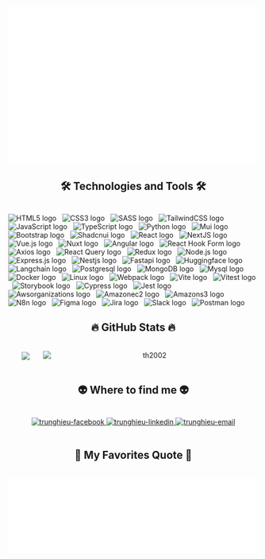 <!-- Trungquandev -->
<a href="#" target="_blank">
  <img src="svg/trunghieu.svg" width="1200" alt="trunghieu" />
</a>

<h2 align="center">🛠 Technologies and Tools 🛠</h2>
<br>
<!-- https://simpleicons.org/ -->
<span><img src="https://img.shields.io/badge/HTML5-282C34?logo=html5&logoColor=E34F26" alt="HTML5 logo" title="HTML5" height="25" /></span>
&nbsp;
<span><img src="https://img.shields.io/badge/CSS3-282C34?logo=css3&logoColor=1572B6" alt="CSS3 logo" title="CSS3" height="25" /></span>
&nbsp;
<span><img src="https://img.shields.io/badge/Sass-282C34?logo=sass&logoColor=CC6699" alt="SASS logo" title="SASS" height="25" /></span>
&nbsp;
<span><img src="https://img.shields.io/badge/Tailwind%20CSS-282C34?logo=tailwind-css&logoColor=#38B2AC" alt="TailwindCSS logo" title="TailwindCSS" height="25" /></span>
&nbsp;
<span><img src="https://img.shields.io/badge/JavaScript-282C34?logo=javascript&logoColor=F7DF1E" alt="JavaScript logo" title="JavaScript" height="25" /></span>
&nbsp;
<span><img src="https://img.shields.io/badge/TypeScript-282C34?logo=typescript&logoColor=3178C6" alt="TypeScript logo" title="TypeScript" height="25" /></span>
&nbsp;
<span><img src="https://img.shields.io/badge/python-282C34?logo=python&logoColor=#3776AB" alt="Python logo" title="TailwindCSS" height="25" /></span>
&nbsp;
<span><img src="https://img.shields.io/badge/Mui-282C34?logo=mui&logoColor=#007FFF" alt="Mui logo" title="<ui" height="25" /></span>
&nbsp;
<span><img src="https://img.shields.io/badge/Bootstrap-282C34?logo=bootstrap&logoColor=#7952B3" alt="Bootstrap logo" title="Bootstrap" height="25" /></span>
&nbsp;
<span><img src="https://img.shields.io/badge/Shadcnui-282C34?logo=shadcnui&logoColor=#000000" alt="Shadcnui logo" title="Shadcnui" height="25" /></span>
&nbsp;
<span><img src="https://img.shields.io/badge/React-282C34?logo=react&logoColor=#61DAFB" alt="React logo" title="React" height="25" /></span>
&nbsp;
<span><img src="https://img.shields.io/badge/Next.js-282C34?logo=nextdotjs&logoColor=#000000" alt="NextJS logo" title="NextJS" height="25" /></span>
&nbsp;
<span><img src="https://img.shields.io/badge/Vuedotjs-282C34?logo=vuedotjs&logoColor=#4FC08D" alt="Vue.js logo" title="Vue.js" height="25" /></span>
&nbsp;
<span><img src="https://img.shields.io/badge/Nuxt-282C34?logo=nuxt&logoColor=#00DC82" alt="Nuxt logo" title="Nuxt" height="25" /></span>
&nbsp;
<span><img src="https://img.shields.io/badge/Angular-282C34?logo=angular&logoColor=#0F0F11" alt="Angular logo" title="Angular" height="25" /></span>
&nbsp;
<span><img src="https://img.shields.io/badge/ReactHookForm-282C34?logo=reacthookform&logoColor=#EC5990" alt="React Hook Form logo" title="React Hook Form" height="25" /></span>
&nbsp;
<span><img src="https://img.shields.io/badge/Axios-282C34?logo=axios&logoColor=#5A29E4" alt="Axios logo" title="Axios" height="25" /></span>
&nbsp;
<span><img src="https://img.shields.io/badge/Reactquery-282C34?logo=reactquery&logoColor=#FF4154" alt="React Query logo" title="React Query" height="25" /></span>
&nbsp;
<span><img src="https://img.shields.io/badge/Redux-282C34?logo=redux&logoColor=#764ABC" alt="Redux logo" title="Redux" height="25" /></span>
&nbsp;
<span><img src="https://img.shields.io/badge/Node.js-282C34?logo=node.js&logoColor=#00F200" alt="Node.js logo" title="Node.js" height="25" /></span>
&nbsp;
<span><img src="https://img.shields.io/badge/Express-282C34?logo=express&logoColor=#FFFFFF" alt="Express.js logo" title="Express.js" height="25" /></span>
&nbsp;
<span><img src="https://img.shields.io/badge/Nestjs-282C34?logo=nestjs&logoColor=#E0234E" alt="Nestjs logo" title="Nestjs" height="25" /></span>
&nbsp;
<span><img src="https://img.shields.io/badge/Fastapi-282C34?logo=fastapi&logoColor=#009688" alt="Fastapi logo" title="Fastapi" height="25" /></span>
&nbsp;
<span><img src="https://img.shields.io/badge/Huggingface-282C34?logo=huggingface&logoColor=#FFD21E" alt="Huggingface logo" title="Huggingface" height="25" /></span>
&nbsp;
<span><img src="https://img.shields.io/badge/Langchain-282C34?logo=Langchain&logoColor=#1C3C3C" alt="Langchain logo" title="Langchain" height="25" /></span>
&nbsp;
<span><img src="https://img.shields.io/badge/Postgresql-282C34?logo=postgresql&logoColor=#4169E1" alt="Postgresql logo" title="Postgresql" height="25" /></span>
&nbsp;
<span><img src="https://img.shields.io/badge/MongoDB-282C34?logo=mongodb&logoColor=#47A248" alt="MongoDB logo" title="MongoDB" height="25" /></span>
&nbsp;
<span><img src="https://img.shields.io/badge/Mysql-282C34?logo=mysql&logoColor=#4479A1" alt="Mysql logo" title="Mysql" height="25" /></span>
&nbsp;
<span><img src="https://img.shields.io/badge/Docker-282C34?logo=docker&logoColor=#2496ED" alt="Docker logo" title="Docker" height="25" /></span>
&nbsp;
<span><img src="https://img.shields.io/badge/Linux-282C34?logo=linux&logoColor=#FCC624" alt="Linux logo" title="Linux" height="25" /></span>
&nbsp;
<span><img src="https://img.shields.io/badge/Webpack-282C34?logo=webpack&logoColor=#8DD6F9" alt="Webpack logo" title="Webpack" height="25" /></span>
&nbsp;
<span><img src="https://img.shields.io/badge/Vite-282C34?logo=vite&logoColor=#646CFF" alt="Vite logo" title="Vite" height="25" /></span>
&nbsp;
<span><img src="https://img.shields.io/badge/Vitest-282C34?logo=vitest&logoColor=#6E9F18" alt="Vitest logo" title="Vitest" height="25" /></span>
&nbsp;
<span><img src="https://img.shields.io/badge/Storybook-282C34?logo=storybook&logoColor=#FF4785" alt="Storybook logo" title="Storybook" height="25" /></span>
&nbsp;
<span><img src="https://img.shields.io/badge/Cypress-282C34?logo=cypress&logoColor=#69D3A7" alt="Cypress logo" title="Cypress" height="25" /></span>
&nbsp;
<span><img src="https://img.shields.io/badge/Jest-282C34?logo=jest&logoColor=#C21325" alt="Jest logo" title="Jest" height="25" /></span>
&nbsp;
<span><img src="https://img.shields.io/badge/Awsorganizations-282C34?logo=awsorganizations&logoColor=#E7157B" alt="Awsorganizations logo" title="Awsorganizations" height="25" /></span>
&nbsp;
<span><img src="https://img.shields.io/badge/Amazonec2-282C34?logo=amazonec2&logoColor=#FF9900" alt="Amazonec2 logo" title="Amazonec2" height="25" /></span>
&nbsp;
<span><img src="https://img.shields.io/badge/Amazons3-282C34?logo=amazons3&logoColor=#569A31" alt="Amazons3 logo" title="Amazons3" height="25" /></span>
&nbsp;
<span><img src="https://img.shields.io/badge/N8n-282C34?logo=n8n&logoColor=#EA4B71" alt="N8n logo" title="N8n" height="25" /></span>
&nbsp;
<span><img src="https://img.shields.io/badge/Figma-282C34?logo=figma&logoColor=#F24E1E" alt="Figma logo" title="Figma" height="25" /></span>
&nbsp;
<span><img src="https://img.shields.io/badge/Jira-282C34?logo=jira&logoColor=#0052CC" alt="Jira logo" title="Jira" height="25" /></span>
&nbsp;
<span><img src="https://img.shields.io/badge/Slack-282C34?logo=slack&logoColor=4A154B" alt="Slack logo" title="Slack" height="25" /></span>
&nbsp;
<span><img src="https://img.shields.io/badge/Postman-282C34?logo=postman&logoColor=FF6C37" alt="Postman logo" title="Postman" height="25" /></span>
&nbsp;

<br>
<h2 align="center">🔥 GitHub Stats 🔥</h2>
<!-- https://github.com/anuraghazra/github-readme-stats -->
<br>
<div align=center>
  <a href="#" title="trunghieu">
    <img width="315" align="center" src="https://github-readme-stats.vercel.app/api/top-langs?username=th2002&show_icons=true&locale=en&layout=compact" />
  </a>
  <a href="#" title="trunghieu">
    <img align="right" width="434" src="https://github-readme-stats.vercel.app/api?username=th2002&show_icons=true&locale=en" alt="th2002" />
  </a>
</div>

<br>
<h2 align="center">👽 Where to find me 👽</h2>
<br>
<!-- https://icons8.com -->
<div align="center">
  <a href="https://www.facebook.com/th1.1501/" target="blank">
    <img src="https://img.icons8.com/?size=100&id=uLWV5A9vXIPu&format=png&color=000000" alt="trunghieu-facebook" />
  </a>
  <a href="www.linkedin.com/in/trunghieu1501" target="blank">
    <img src="https://img.icons8.com/?size=100&id=xuvGCOXi8Wyg&format=png&color=000000" alt="trunghieu-linkedin" />
  </a>
  <a href="mailto:dinhletrunghieu0207@gmail.com" target="top">
    <img src="https://img.icons8.com/?size=100&id=qyRpAggnV0zH&format=png&color=000000" alt="trunghieu-email" />
  </a>
</div>

<br>

<h2 align="center">📑 My Favorites Quote 📑</h2>
<br>
<a href="#" target="_blank">
  <img src="svg/trunghieu-quotes.svg" width="846" height="150" alt="trunghieu" />
</a>
